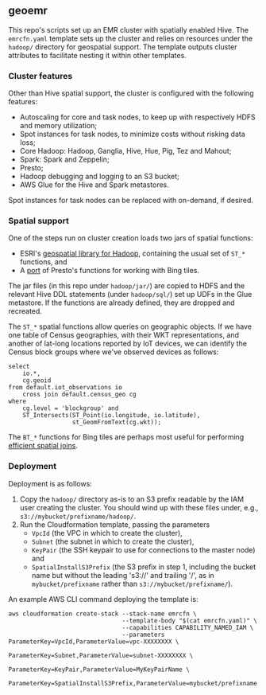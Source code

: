 geoemr
------

This repo's scripts set up an EMR cluster with spatially enabled Hive. The `emrcfn.yaml` template sets up the cluster and relies on resources under the `hadoop/` directory for geospatial support. The template outputs cluster attributes to facilitate nesting it within other templates.

### Cluster features
Other than Hive spatial support, the cluster is configured with the following features:
* Autoscaling for core and task nodes, to keep up with respectively HDFS and memory utilization;
* Spot instances for task nodes, to minimize costs without risking data loss;
* Core Hadoop: Hadoop, Ganglia, Hive, Hue, Pig, Tez and Mahout;
* Spark: Spark and Zeppelin;
* Presto;
* Hadoop debugging and logging to an S3 bucket;
* AWS Glue for the Hive and Spark metastores.

Spot instances for task nodes can be replaced with on-demand, if desired.

### Spatial support
One of the steps run on cluster creation loads two jars of spatial functions:
* ESRI's [geospatial library for Hadoop](https://github.com/esri/gptools-for-aws/), containing the usual set of `ST_*` functions, and
* A [port](https://github.com/wwbrannon/bing-tile-hive) of Presto's functions for working with Bing tiles.

The jar files (in this repo under `hadoop/jar/`) are copied to HDFS and the relevant Hive DDL statements (under `hadoop/sql/`) set up UDFs in the Glue metastore. If the functions are already defined, they are dropped and recreated.

The `ST_*` spatial functions allow queries on geographic objects. If we have one table of Census geographies, with their WKT representations, and another of lat-long locations reported by IoT devices, we can identify the Census block groups where we've observed devices as follows:
```
select
	io.*,
	cg.geoid
from default.iot_observations io
	cross join default.census_geo cg
where
	cg.level = 'blockgroup' and
	ST_Intersects(ST_Point(io.longitude, io.latitude),
                  st_GeomFromText(cg.wkt));
```

The `BT_*` functions for Bing tiles are perhaps most useful for performing [efficient spatial joins](https://github.com/wwbrannon/bing-tile-hive#use-for-spatial-joins).

### Deployment
Deployment is as follows:
1. Copy the `hadoop/` directory as-is to an S3 prefix readable by the IAM user creating the cluster. You should wind up with these files under, e.g., `s3://mybucket/prefixname/hadoop/`.
2. Run the Cloudformation template, passing the parameters
    * `VpcId` (the VPC in which to create the cluster),
    * `Subnet` (the subnet in which to create the cluster),
    * `KeyPair` (the SSH keypair to use for connections to the master node) and 
    * `SpatialInstallS3Prefix` (the S3 prefix in step 1, including the bucket name but without the leading 's3://' and trailing '/', as in `mybucket/prefixname` rather than `s3://mybucket/prefixname/`).

An example AWS CLI command deploying the template is:
```
aws cloudformation create-stack --stack-name emrcfn \
                                --template-body "$(cat emrcfn.yaml)" \
                                --capabilities CAPABILITY_NAMED_IAM \
                                --parameters ParameterKey=VpcId,ParameterValue=vpc-XXXXXXXX \
                                             ParameterKey=Subnet,ParameterValue=subnet-XXXXXXXX \
                                             ParameterKey=KeyPair,ParameterValue=MyKeyPairName \
                                             ParameterKey=SpatialInstallS3Prefix,ParameterValue=mybucket/prefixname
```
